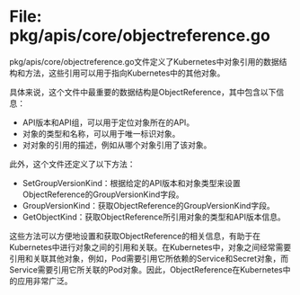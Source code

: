 # File: pkg/apis/core/objectreference.go

pkg/apis/core/objectreference.go文件定义了Kubernetes中对象引用的数据结构和方法，这些引用可以用于指向Kubernetes中的其他对象。

具体来说，这个文件中最重要的数据结构是ObjectReference，其中包含以下信息：

- API版本和API组，可以用于定位对象所在的API。
- 对象的类型和名称，可以用于唯一标识对象。
- 对对象的引用的描述，例如从哪个对象引用了该对象。

此外，这个文件还定义了以下方法：

- SetGroupVersionKind：根据给定的API版本和对象类型来设置ObjectReference的GroupVersionKind字段。
- GroupVersionKind：获取ObjectReference的GroupVersionKind字段。
- GetObjectKind：获取ObjectReference所引用对象的类型和API版本信息。

这些方法可以方便地设置和获取ObjectReference的相关信息，有助于在Kubernetes中进行对象之间的引用和关联。在Kubernetes中，对象之间经常需要引用和关联其他对象，例如，Pod需要引用它所依赖的Service和Secret对象，而Service需要引用它所关联的Pod对象。因此，ObjectReference在Kubernetes中的应用非常广泛。

